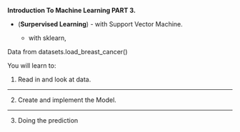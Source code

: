 **Introduction To Machine Learning PART 3.**

- (**Surpervised Learning**) - with Support Vector Machine.
    

     - with sklearn, 
      
      
Data from datasets.load_breast_cancer()




You will learn to:
 1. Read in and look at data.

---

2. Create and implement the Model.

---

3. Doing the prediction

